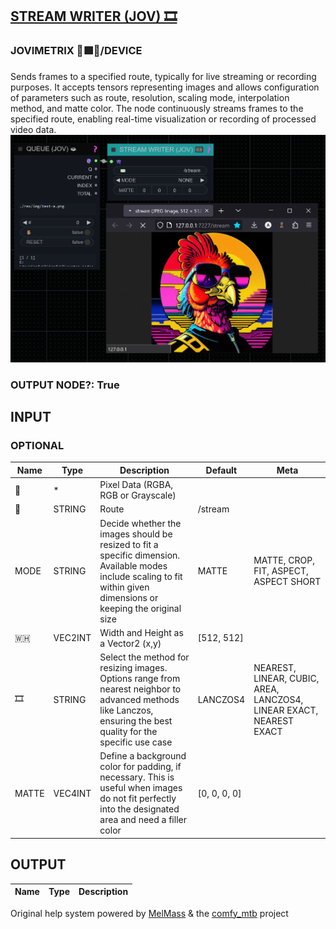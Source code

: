 [STREAM WRITER (JOV) 🎞️](https://github.com/Amorano/Jovimetrix-examples/blob/master/node/STREAM%20WRITER/STREAM%20WRITER.md)
----------------------------------------------------------------------------------------------------------------------------
### JOVIMETRIX 🔺🟩🔵/DEVICE
  
Sends frames to a specified route, typically for live streaming or recording purposes. It accepts tensors representing images and allows configuration of parameters such as route, resolution, scaling mode, interpolation method, and matte color. The node continuously streams frames to the specified route, enabling real-time visualization or recording of processed video data.  
![STREAM WRITER](https://raw.githubusercontent.com/Amorano/Jovimetrix-examples/master/node/STREAM%20WRITER/STREAM%20WRITER.png)
### OUTPUT NODE?: True
INPUT
-----
### OPTIONAL
| Name | Type | Description | Default | Meta |
| --- | --- | --- | --- | --- |
| 👾 | \* | Pixel Data (RGBA, RGB or Grayscale) |  |  |
| 🚌 | STRING | Route | /stream |  |
| MODE | STRING | Decide whether the images should be resized to fit a specific dimension. Available modes include scaling to fit within given dimensions or keeping the original size | MATTE | MATTE, CROP, FIT, ASPECT, ASPECT SHORT |
| 🇼🇭 | VEC2INT | Width and Height as a Vector2 (x,y) | [512, 512] |  |
| 🎞️ | STRING | Select the method for resizing images. Options range from nearest neighbor to advanced methods like Lanczos, ensuring the best quality for the specific use case | LANCZOS4 | NEAREST, LINEAR, CUBIC, AREA, LANCZOS4, LINEAR EXACT, NEAREST EXACT |
| MATTE | VEC4INT | Define a background color for padding, if necessary. This is useful when images do not fit perfectly into the designated area and need a filler color | [0, 0, 0, 0] |  |
OUTPUT
------
| Name | Type | Description |
| --- | --- | --- |
Original help system powered by [MelMass](https://github.com/melMass) & the [comfy\_mtb](https://github.com/melMass/comfy_mtb) project